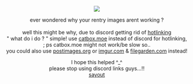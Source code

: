 <p align="center">
  
<img src="https://files.catbox.moe/91s4r9.png"/>

</p>

<div align="center">
  
ever wondered why your rentry images arent working ?   
</br>
well this might be why, due to discord getting rid of [hotlinking](https://simple.wikipedia.org/wiki/Hotlinking)
</br>
 " what do i do ? " simple!
use [catbox.moe](https://catbox.moe/) instead of discord for hotlinking,
<br>
; ps catbox.moe might not work/be slow so..
<br>
you could also use [postimages.org](https://postimages.org/) or [imgur.com](https://imgur.com/) & [filegarden.com](https://filegarden.com/) instead!

 I hope this helped ^_^ 
<br>
please stop using discord links guys...!!
<br>
[sayout](https://satosuguu.sayout.net)

</div>
